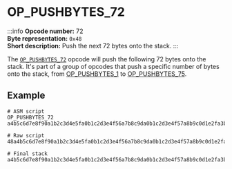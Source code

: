 # OP_PUSHBYTES_72
:::info
**Opcode number:** 72  
**Byte representation:** `0x48`  
**Short description:** Push the next 72 bytes onto the stack. 
:::

The [`OP_PUSHBYTES_72`](./OP_PUSHBYTES_72.md) opcode will push the following 72 bytes onto the stack. It's part of a group of opcodes that push a specific number of bytes onto the stack, from [OP_PUSHBYTES_1](./OP_PUSHBYTES_1.md) to [OP_PUSHBYTES_75](./OP_PUSHBYTES_75.md).

## Example
```shell
# ASM script
OP_PUSHBYTES_72 a4b5c6d7e8f90a1b2c3d4e5fa0b1c2d3e4f56a7b8c9da0b1c2d3e4f57a8b9c0d1e2fa3b4c5d6e7f89a0b1c2d3e4fa5b6c7d8e9f01a2b3c4d5e6fa7b8c90d1e2fa4b5c6d7e8f92a3b

# Raw script
48a4b5c6d7e8f90a1b2c3d4e5fa0b1c2d3e4f56a7b8c9da0b1c2d3e4f57a8b9c0d1e2fa3b4c5d6e7f89a0b1c2d3e4fa5b6c7d8e9f01a2b3c4d5e6fa7b8c90d1e2fa4b5c6d7e8f92a3b

# Final stack
a4b5c6d7e8f90a1b2c3d4e5fa0b1c2d3e4f56a7b8c9da0b1c2d3e4f57a8b9c0d1e2fa3b4c5d6e7f89a0b1c2d3e4fa5b6c7d8e9f01a2b3c4d5e6fa7b8c90d1e2fa4b5c6d7e8f92a3b
```
